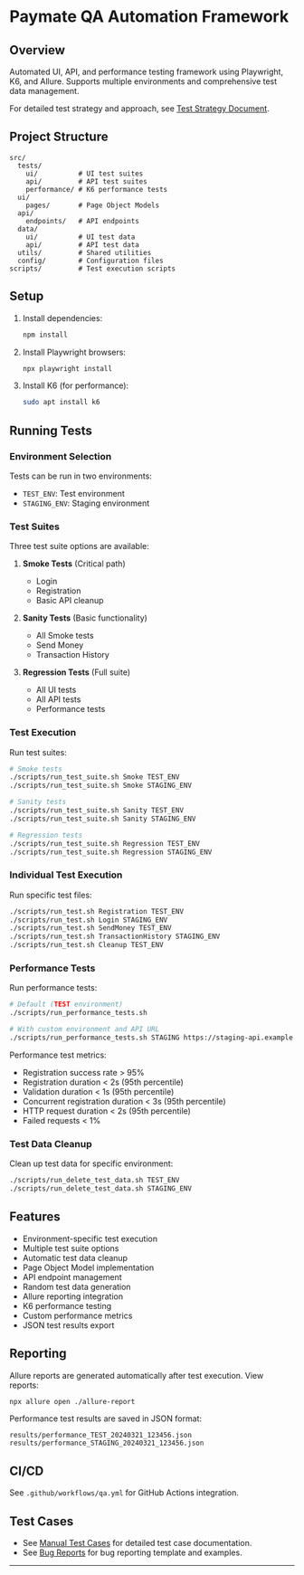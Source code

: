 # Paymate QA Automation Framework

## Overview
Automated UI, API, and performance testing framework using Playwright, K6, and Allure. Supports multiple environments and comprehensive test data management.

For detailed test strategy and approach, see [Test Strategy Document](docs/test-strategy.md).

## Project Structure
```
src/
  tests/
    ui/          # UI test suites
    api/         # API test suites
    performance/ # K6 performance tests
  ui/
    pages/       # Page Object Models
  api/
    endpoints/   # API endpoints
  data/
    ui/          # UI test data
    api/         # API test data
  utils/         # Shared utilities
  config/        # Configuration files
scripts/         # Test execution scripts
```

## Setup
1. Install dependencies:
   ```bash
   npm install
   ```
2. Install Playwright browsers:
   ```bash
   npx playwright install
   ```
3. Install K6 (for performance):
   ```bash
   sudo apt install k6
   ```

## Running Tests

### Environment Selection
Tests can be run in two environments:
- `TEST_ENV`: Test environment
- `STAGING_ENV`: Staging environment

### Test Suites
Three test suite options are available:
1. **Smoke Tests** (Critical path)
   - Login
   - Registration
   - Basic API cleanup

2. **Sanity Tests** (Basic functionality)
   - All Smoke tests
   - Send Money
   - Transaction History

3. **Regression Tests** (Full suite)
   - All UI tests
   - All API tests
   - Performance tests

### Test Execution
Run test suites:
```bash
# Smoke tests
./scripts/run_test_suite.sh Smoke TEST_ENV
./scripts/run_test_suite.sh Smoke STAGING_ENV

# Sanity tests
./scripts/run_test_suite.sh Sanity TEST_ENV
./scripts/run_test_suite.sh Sanity STAGING_ENV

# Regression tests
./scripts/run_test_suite.sh Regression TEST_ENV
./scripts/run_test_suite.sh Regression STAGING_ENV
```

### Individual Test Execution
Run specific test files:
```bash
./scripts/run_test.sh Registration TEST_ENV
./scripts/run_test.sh Login STAGING_ENV
./scripts/run_test.sh SendMoney TEST_ENV
./scripts/run_test.sh TransactionHistory STAGING_ENV
./scripts/run_test.sh Cleanup TEST_ENV
```

### Performance Tests
Run performance tests:
```bash
# Default (TEST environment)
./scripts/run_performance_tests.sh

# With custom environment and API URL
./scripts/run_performance_tests.sh STAGING https://staging-api.example.com
```

Performance test metrics:
- Registration success rate > 95%
- Registration duration < 2s (95th percentile)
- Validation duration < 1s (95th percentile)
- Concurrent registration duration < 3s (95th percentile)
- HTTP request duration < 2s (95th percentile)
- Failed requests < 1%

### Test Data Cleanup
Clean up test data for specific environment:
```bash
./scripts/run_delete_test_data.sh TEST_ENV
./scripts/run_delete_test_data.sh STAGING_ENV
```

## Features
- Environment-specific test execution
- Multiple test suite options
- Automatic test data cleanup
- Page Object Model implementation
- API endpoint management
- Random test data generation
- Allure reporting integration
- K6 performance testing
- Custom performance metrics
- JSON test results export

## Reporting
Allure reports are generated automatically after test execution. View reports:
```bash
npx allure open ./allure-report
```

Performance test results are saved in JSON format:
```
results/performance_TEST_20240321_123456.json
results/performance_STAGING_20240321_123456.json
```

## CI/CD
See `.github/workflows/qa.yml` for GitHub Actions integration.

## Test Cases
- See [Manual Test Cases](docs/manual-test-cases.md) for detailed test case documentation.
- See [Bug Reports](docs/bug-reports.md) for bug reporting template and examples.

--- 